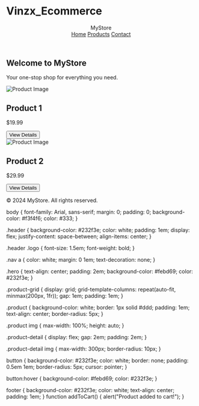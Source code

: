 # Vinzx_Ecommerce
<!DOCTYPE html>
<html lang="en">
<head>
    <meta charset="UTF-8">
    <meta name="viewport" content="width=device-width, initial-scale=1.0">
    <title>E-Commerce Store</title>
    <link rel="stylesheet" href="styles.css">
</head>
<body>
    <header class="header">
        <div class="logo">MyStore</div>
        <nav class="nav">
            <a href="#">Home</a>
            <a href="#products">Products</a>
            <a href="#contact">Contact</a>
        </nav>
    </header>
    <main>
        <section class="hero">
            <h1>Welcome to MyStore</h1>
            <p>Your one-stop shop for everything you need.</p>
        </section>
        <section id="products" class="product-grid">
            <article class="product">
                <img src="placeholder.jpg" alt="Product Image">
                <h2>Product 1</h2>
                <p>$19.99</p>
                <button onclick="window.location.href='product.html'">View Details</button>
            </article>
            <article class="product">
                <img src="placeholder.jpg" alt="Product Image">
                <h2>Product 2</h2>
                <p>$29.99</p>
                <button onclick="window.location.href='product.html'">View Details</button>
            </article>
        </section>
    </main>
    <footer>
        <p>&copy; 2024 MyStore. All rights reserved.</p>
    </footer>
    <script src="script.js"></script>
</body>
</html>
body {
    font-family: Arial, sans-serif;
    margin: 0;
    padding: 0;
    background-color: #f3f4f6;
    color: #333;
}

.header {
    background-color: #232f3e;
    color: white;
    padding: 1em;
    display: flex;
    justify-content: space-between;
    align-items: center;
}

.header .logo {
    font-size: 1.5em;
    font-weight: bold;
}

.nav a {
    color: white;
    margin: 0 1em;
    text-decoration: none;
}

.hero {
    text-align: center;
    padding: 2em;
    background-color: #febd69;
    color: #232f3e;
}

.product-grid {
    display: grid;
    grid-template-columns: repeat(auto-fit, minmax(200px, 1fr));
    gap: 1em;
    padding: 1em;
}

.product {
    background-color: white;
    border: 1px solid #ddd;
    padding: 1em;
    text-align: center;
    border-radius: 5px;
}

.product img {
    max-width: 100%;
    height: auto;
}

.product-detail {
    display: flex;
    gap: 2em;
    padding: 2em;
}

.product-detail img {
    max-width: 300px;
    border-radius: 10px;
}

button {
    background-color: #232f3e;
    color: white;
    border: none;
    padding: 0.5em 1em;
    border-radius: 5px;
    cursor: pointer;
}

button:hover {
    background-color: #febd69;
    color: #232f3e;
}

footer {
    background-color: #232f3e;
    color: white;
    text-align: center;
    padding: 1em;
}
function addToCart() {
    alert("Product added to cart!");
}
